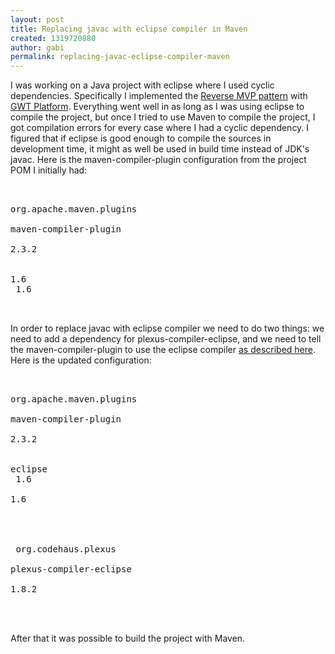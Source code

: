 ```yaml
---
layout: post
title: Replacing javac with eclipse compiler in Maven
created: 1319720880
author: gabi
permalink: replacing-javac-eclipse-compiler-maven
---
```

I was working on a Java project with eclipse where I used cyclic dependencies. Specifically I implemented the <a href="http://arcbees.wordpress.com/2010/09/03/reversing-the-mvp-pattern-and-using-uihandler/">Reverse MVP pattern</a> with <a href="http://code.google.com/p/gwt-platform/">GWT Platform</a>. Everything went well in as long as I was using eclipse to compile the project, but once I tried to use Maven to compile the project, I got compilation errors for every case where I had a cyclic dependency. I figured that if eclipse is good enough to compile the sources in development time, it might as well be used in build time instead of JDK's javac. Here is the maven-compiler-plugin configuration from the project POM I initially had:  <pre class="brush: xml"><plugin><br />   <groupId>org.apache.maven.plugins</groupId><br />   <artifactId>maven-compiler-plugin</artifactId><br />   <version>2.3.2</version><br />   <configuration><br />      <source>1.6</source><br />      <target>1.6</target><br />   </configuration><br /></plugin></pre> In order to replace javac with eclipse compiler we need to do two things: we need to add a dependency for plexus-compiler-eclipse, and we need to tell the maven-compiler-plugin to use the eclipse compiler <a href="http://maven.apache.org/plugins/maven-compiler-plugin/non-javac-compilers.html">as described here</a>. Here is the updated configuration:  <pre class="brush: xml"><plugin><br />   <groupId>org.apache.maven.plugins</groupId><br />   <artifactId>maven-compiler-plugin</artifactId><br />   <version>2.3.2</version><br />   <configuration><br />      <compilerId>eclipse</compilerId><br />      <source>1.6</source><br />      <target>1.6</target><br />   </configuration><br />   <dependencies><br />      <dependency><br />         <groupId>org.codehaus.plexus</groupId><br />         <artifactId>plexus-compiler-eclipse</artifactId><br />         <version>1.8.2</version><br />      </dependency><br />   </dependencies><br /></plugin></pre> After that it was possible to build the project with Maven.
